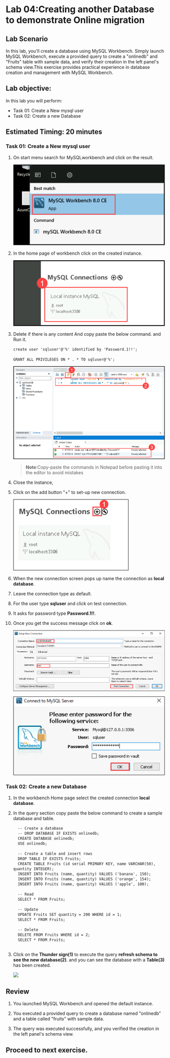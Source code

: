 # Lab 04:Creating another Database to demonstrate Online migration

## Lab Scenario

In this lab, you'll create a database using MySQL Workbench. Simply launch MySQL Workbench, execute a provided query to create a "onlinedb" and "Fruits" table with sample data, and verify their creation in the left panel's schema view.This exercise provides practical experience in database creation and management with MySQL Workbench.

## Lab objective:

In this lab you will perform:

+   Task 01: Create a New mysql user
+   Task 02: Create a new Database

## Estimated Timing: 20 minutes

### Task 01: Create a New mysql user 

1. On start menu search for MySQLworkbench and click on the result.

   ![](Media/017.png)

1. In the home page of workbench click on the created instance.

   ![](Media/037.png)

1. Delete if there is any content And copy paste the below command. and Run it.

   ```
   create user 'sqluser'@'%' identified by 'Password.1!!';

   GRANT ALL PRIVILEGES ON * . * TO sqluser@'%';

   ```

   ![](Media/038.png)

   >**Note**:Copy-paste the commands in Notepad before pasting it into the editor to avoid mistakes

1. Close the instance,

1. Click on the add button "+" to set-up new connection.

   ![](Media/fourteen.png)

1. When the new connection screen pops up name the connection as **local database**.

1. Leave the connection type as default.

1. For the user type **sqluser** and click on test connection.

1. It asks for password type **Password.1!!**.

1. Once you get the success message click on **ok**.

   ![](Media/fifteen.png)

   ![](Media/thirteen.png)

### Task 02: Create a new Database

1. In the workbench Home page select the created connection **local database**.

1. In the query section copy paste the below command to create a sample database and table.

   ```
     -- Create a database
     -- DROP DATABASE IF EXISTS onlinedb;
     CREATE DATABASE onlinedb;
     USE onlinedb;
     
     -- Create a table and insert rows
     DROP TABLE IF EXISTS Fruits;
     CREATE TABLE Fruits (id serial PRIMARY KEY, name VARCHAR(50), quantity INTEGER);
     INSERT INTO Fruits (name, quantity) VALUES ('banana', 150);
     INSERT INTO Fruits (name, quantity) VALUES ('orange', 154);
     INSERT INTO Fruits (name, quantity) VALUES ('apple', 100);
     
     -- Read
     SELECT * FROM Fruits;
     
     -- Update
     UPDATE Fruits SET quantity = 200 WHERE id = 1;
     SELECT * FROM Fruits;
     
     -- Delete
     DELETE FROM Fruits WHERE id = 2;
     SELECT * FROM Fruits;
     
     ```
    

1. Click on the **Thunder sign(1)** to execute the query **refresh schema to see the new database(2)**. and you can see the database with a **Table(3)** has been created.

   ![](Media/044.png)

## Review

1. You launched MySQL Workbench and opened the default instance.

1. You executed a provided query to create a database named "onlinedb" and a table called "fruits" with sample data.

1. The query was executed successfully, and you verified the creation in the left panel's schema view.

## Proceed to next exercise.

